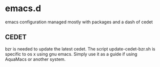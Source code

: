emacs.d
=======

emacs configuration managed mostly with packages and a dash of cedet

## CEDET
bzr is needed to update the latest cedet. The script update-cedet-bzr.sh is specific to os x using gnu emacs. Simply use it as a guide if using AquaMacs or another system.
